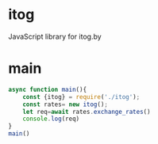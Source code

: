 # itog
JavaScript library for itog.by
# main
```js
async function main(){
    const {itog} = require('./itog');
    const rates= new itog();
    let req=await rates.exchange_rates()
    console.log(req)
}
main()
```
